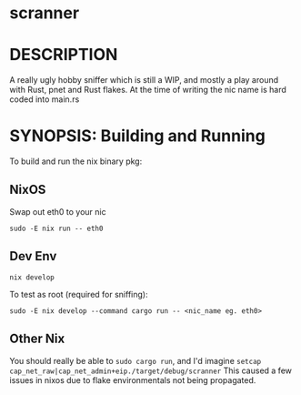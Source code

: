 # scranner

# DESCRIPTION

A really ugly hobby sniffer which is still a WIP, and mostly a play around with Rust, pnet and Rust flakes. 
At the time of writing the nic name is hard coded into main.rs


# SYNOPSIS: Building and Running

To build and run the nix binary pkg:


## NixOS

Swap out eth0 to your nic
```
sudo -E nix run -- eth0
```

## Dev Env

```
nix develop

```

To test as root (required for sniffing):
```
sudo -E nix develop --command cargo run -- <nic_name eg. eth0>
```

## Other Nix

You should really be able to `sudo cargo run`, and I'd imagine `setcap cap_net_raw|cap_net_admin+eip./target/debug/scranner`
This caused a few issues in nixos due to flake environmentals not being propagated.


